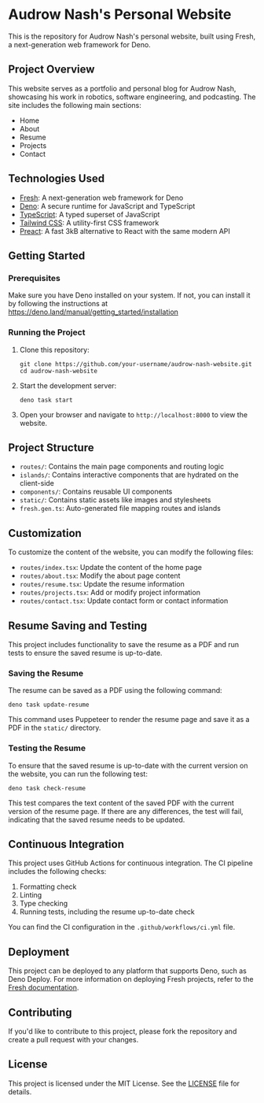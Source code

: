 # Audrow Nash's Personal Website

This is the repository for Audrow Nash's personal website, built using Fresh, a
next-generation web framework for Deno.

## Project Overview

This website serves as a portfolio and personal blog for Audrow Nash, showcasing
his work in robotics, software engineering, and podcasting. The site includes
the following main sections:

- Home
- About
- Resume
- Projects
- Contact

## Technologies Used

- [Fresh](https://fresh.deno.dev/): A next-generation web framework for Deno
- [Deno](https://deno.land/): A secure runtime for JavaScript and TypeScript
- [TypeScript](https://www.typescriptlang.org/): A typed superset of JavaScript
- [Tailwind CSS](https://tailwindcss.com/): A utility-first CSS framework
- [Preact](https://preactjs.com/): A fast 3kB alternative to React with the same
  modern API

## Getting Started

### Prerequisites

Make sure you have Deno installed on your system. If not, you can install it by
following the instructions at
https://deno.land/manual/getting_started/installation

### Running the Project

1. Clone this repository:
   ```
   git clone https://github.com/your-username/audrow-nash-website.git
   cd audrow-nash-website
   ```

2. Start the development server:
   ```
   deno task start
   ```

3. Open your browser and navigate to `http://localhost:8000` to view the
   website.

## Project Structure

- `routes/`: Contains the main page components and routing logic
- `islands/`: Contains interactive components that are hydrated on the
  client-side
- `components/`: Contains reusable UI components
- `static/`: Contains static assets like images and stylesheets
- `fresh.gen.ts`: Auto-generated file mapping routes and islands

## Customization

To customize the content of the website, you can modify the following files:

- `routes/index.tsx`: Update the content of the home page
- `routes/about.tsx`: Modify the about page content
- `routes/resume.tsx`: Update the resume information
- `routes/projects.tsx`: Add or modify project information
- `routes/contact.tsx`: Update contact form or contact information

## Resume Saving and Testing

This project includes functionality to save the resume as a PDF and run tests to
ensure the saved resume is up-to-date.

### Saving the Resume

The resume can be saved as a PDF using the following command:

```
deno task update-resume
```

This command uses Puppeteer to render the resume page and save it as a PDF in
the `static/` directory.

### Testing the Resume

To ensure that the saved resume is up-to-date with the current version on the
website, you can run the following test:

```
deno task check-resume
```

This test compares the text content of the saved PDF with the current version of
the resume page. If there are any differences, the test will fail, indicating
that the saved resume needs to be updated.

## Continuous Integration

This project uses GitHub Actions for continuous integration. The CI pipeline
includes the following checks:

1. Formatting check
2. Linting
3. Type checking
4. Running tests, including the resume up-to-date check

You can find the CI configuration in the `.github/workflows/ci.yml` file.

## Deployment

This project can be deployed to any platform that supports Deno, such as Deno
Deploy. For more information on deploying Fresh projects, refer to the
[Fresh documentation](https://fresh.deno.dev/docs/concepts/deploying).

## Contributing

If you'd like to contribute to this project, please fork the repository and
create a pull request with your changes.

## License

This project is licensed under the MIT License. See the [LICENSE](LICENSE) file
for details.
